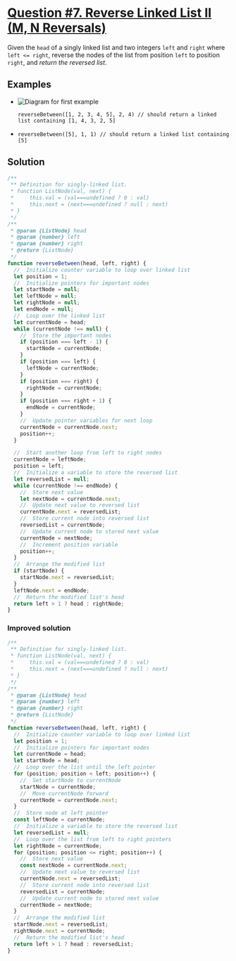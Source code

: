 # [Question #7. Reverse Linked List II (M, N Reversals)](https://leetcode.com/problems/reverse-linked-list-ii/)

Given the `head` of a singly linked list and two integers `left` and `right` where `left <= right`, reverse the nodes of the list from position `left` to position `right`, and _return the reversed list_.

## Examples

- ![Diagram for first example](https://assets.leetcode.com/uploads/2021/02/19/rev2ex2.jpg)

  `reverseBetween([1, 2, 3, 4, 5], 2, 4) // should return a linked list containing [1, 4, 3, 2, 5]`

- `reverseBetween([5], 1, 1) // should return a linked list containing [5]`

## Solution

```js
/**
 ** Definition for singly-linked list.
 * function ListNode(val, next) {
 *     this.val = (val===undefined ? 0 : val)
 *     this.next = (next===undefined ? null : next)
 * }
 */
/**
 * @param {ListNode} head
 * @param {number} left
 * @param {number} right
 * @return {ListNode}
 */
function reverseBetween(head, left, right) {
  //  Initialize counter variable to loop over linked list
  let position = 1;
  //  Initialize pointers for important nodes
  let startNode = null;
  let leftNode = null;
  let rightNode = null;
  let endNode = null;
  //  Loop over the linked list
  let currentNode = head;
  while (currentNode !== null) {
    //  Store the important nodes
    if (position === left - 1) {
      startNode = currentNode;
    }
    if (position === left) {
      leftNode = currentNode;
    }
    if (position === right) {
      rightNode = currentNode;
    }
    if (position === right + 1) {
      endNode = currentNode;
    }
    //  Update pointer variables for next loop
    currentNode = currentNode.next;
    position++;
  }

  //  Start another loop from left to right nodes
  currentNode = leftNode;
  position = left;
  //  Initialize a variable to store the reversed list
  let reversedList = null;
  while (currentNode !== endNode) {
    //  Store next value
    let nextNode = currentNode.next;
    //  Update next value to reversed list
    currentNode.next = reversedList;
    //  Store current node into reversed list
    reversedList = currentNode;
    //  Update current node to stored next value
    currentNode = nextNode;
    //  Increment position variable
    position++;
  }
  //  Arrange the modified list
  if (startNode) {
    startNode.next = reversedList;
  }
  leftNode.next = endNode;
  //  Return the modified list's head
  return left > 1 ? head : rightNode;
}
```

### Improved solution

```js
/**
 ** Definition for singly-linked list.
 * function ListNode(val, next) {
 *     this.val = (val===undefined ? 0 : val)
 *     this.next = (next===undefined ? null : next)
 * }
 */
/**
 * @param {ListNode} head
 * @param {number} left
 * @param {number} right
 * @return {ListNode}
 */
function reverseBetween(head, left, right) {
  //  Initialize counter variable to loop over linked list
  let position = 1;
  //  Initialize pointers for important nodes
  let currentNode = head;
  let startNode = head;
  //  Loop over the list until the left pointer
  for (position; position < left; position++) {
    //  Set startNode to currentNode
    startNode = currentNode;
    //  Move currentNode forward
    currentNode = currentNode.next;
  }
  //  Store node at left pointer
  const leftNode = currentNode;
  //  Initialize a variable to store the reversed list
  let reversedList = null;
  //  Loop over the list from left to right pointers
  let rightNode = currentNode;
  for (position; position <= right; position++) {
    //  Store next value
    const nextNode = currentNode.next;
    //  Update next value to reversed list
    currentNode.next = reversedList;
    //  Store current node into reversed list
    reversedList = currentNode;
    //  Update current node to stored next value
    currentNode = nextNode;
  }
  //  Arrange the modified list
  startNode.next = reversedList;
  rightNode.next = currentNode;
  //  Return the modified list's head
  return left > 1 ? head : reversedList;
}
```

